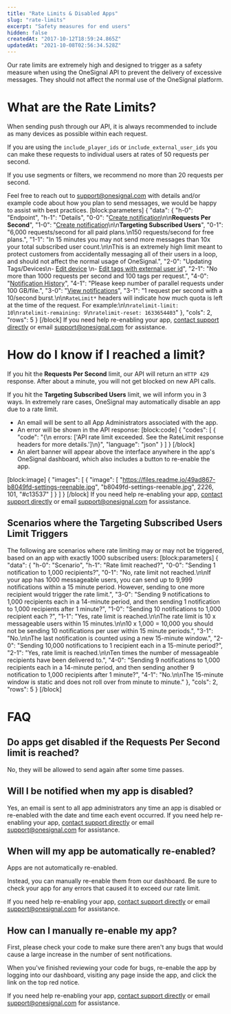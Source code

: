 ```yaml
---
title: "Rate Limits & Disabled Apps"
slug: "rate-limits"
excerpt: "Safety measures for end users"
hidden: false
createdAt: "2017-10-12T18:59:24.865Z"
updatedAt: "2021-10-08T02:56:34.528Z"
---
```

Our rate limits are extremely high and designed to trigger as a safety measure when using the OneSignal API to prevent the delivery of excessive messages. They should not affect the normal use of the OneSignal platform.

# What are the Rate Limits?

When sending push through our API, it is always recommended to include as many devices as possible within each request.

If you are using the `include_player_ids` or `include_external_user_ids` you can make these requests to individual users at rates of 50 requests per second.

If you use segments or filters, we recommend no more than 20 requests per second.

Feel free to reach out to support@onesignal.com with details and/or example code about how you plan to send messages, we would be happy to assist with best practices.
[block:parameters]
{
  "data": {
    "h-0": "Endpoint",
    "h-1": "Details",
    "0-0": "[Create notification](ref:create-notification)\n\n**Requests Per Second**",
    "1-0": "[Create notification](ref:create-notification)\n\n**Targeting Subscribed Users**",
    "0-1": "6,000 requests/second for all paid plans.\n150 requests/second for free plans.",
    "1-1": "In 15 minutes you may not send more messages than 10x your total subscribed user count.\n\nThis is an extremely high limit meant to protect customers from accidentally messaging all of their users in a loop, and should not affect the normal usage of OneSignal.",
    "2-0": "Updating Tags/Devices\n- [Edit device](ref:edit-device) \n- [Edit tags with external user id](ref:edit-tags-with-external-user-id)",
    "2-1": "No more than 1000 requests per second and 100 tags per request.",
    "4-0": "[Notification History](ref:notification-history)",
    "4-1": "Please keep number of parallel requests under 100 GB/file.",
    "3-0": "[View notifications](ref:view-notifications)",
    "3-1": "1 request per second with a 10/second burst.\n\n`RateLimit*` headers will indicate how much quota is left at the time of the request. For example:\n\n`ratelimit-limit: 10`\n`ratelimit-remaining: 9`\n`ratelimit-reset: 1633654403`"
  },
  "cols": 2,
  "rows": 5
}
[/block]
If you need help re-enabling your app, <span class="docs-icon docs-icon-chat"></span><a href="" class="contact-support">contact support directly</a> or email support@onesignal.com for assistance.

# How do I know if I reached a limit?

If you hit the **Requests Per Second** limit, our API will return an `HTTP 429` response. After about a minute, you will not get blocked on new API calls.

If you hit the **Targeting Subscribed Users** limit, we will inform you in 3 ways. In extremely rare cases, OneSignal may automatically disable an app due to a rate limit. 

- An email will be sent to all App Administrators associated with the app.
- An error will be shown in the API response:
[block:code]
{
  "codes": [
    {
      "code": "{\n  errors: ['API rate limit exceeded. See the RateLimit response headers for more details.']\n}",
      "language": "json"
    }
  ]
}
[/block]
- An alert banner will appear above the interface anywhere in the app's OneSignal dashboard, which also includes a button to re-enable the app.

[block:image]
{
  "images": [
    {
      "image": [
        "https://files.readme.io/49ad867-b8049fd-settings-reenable.jpg",
        "b8049fd-settings-reenable.jpg",
        2226,
        101,
        "#c13537"
      ]
    }
  ]
}
[/block]
If you need help re-enabling your app, <span class="docs-icon docs-icon-chat"></span><a href="" class="contact-support">contact support directly</a> or email support@onesignal.com for assistance.


## Scenarios where the Targeting Subscribed Users Limit Triggers

The following are scenarios where rate limiting may or may not be triggered, based on an app with exactly 1000 subscribed users:
[block:parameters]
{
  "data": {
    "h-0": "Scenario",
    "h-1": "Rate limit reached?",
    "0-0": "Sending 1 notification to 1,000 recipients?",
    "0-1": "No, rate limit not reached.\n\nIf your app has 1000 messageable users, you can send up to 9,999 notifications within a 15 minute period. However, sending to one more recipient would trigger the rate limit.",
    "3-0": "Sending 9 notifications to 1,000 recipients each in a 14-minute period, and then sending 1 notification to 1,000 recipients after 1 minute?",
    "1-0": "Sending 10 notifications to 1,000 recipient each ?",
    "1-1": "Yes, rate limit is reached.\n\nThe rate limit is 10 x messageable users within 15 minutes.\n\n10 x 1,000 = 10,000 you should not be sending 10 notifications per user within 15 minute periods.",
    "3-1": "No.\n\nThe last notification is counted using a new 15-minute window.",
    "2-0": "Sending 10,000 notifications to 1 recipient each in a 15-minute period?",
    "2-1": "Yes, rate limit is reached.\n\nTen times the number of messageable recipients have been delivered to.",
    "4-0": "Sending 9 notifications to 1,000 recipients each in a 14-minute period, and then sending another 9 notification to 1,000 recipients after 1 minute?",
    "4-1": "No.\n\nThe 15-minute window is static and does not roll over from minute to minute."
  },
  "cols": 2,
  "rows": 5
}
[/block]
# FAQ

## Do apps get disabled if the Requests Per Second limit is reached?

No, they will be allowed to send again after some time passes.

## Will I be notified when my app is disabled?

Yes, an email is sent to all app administrators any time an app is disabled or re-enabled with the date and time each event occurred. If you need help re-enabling your app, <span class="docs-icon docs-icon-chat"></span><a href="" class="contact-support">contact support directly</a> or email support@onesignal.com for assistance.

## When will my app be automatically re-enabled?

Apps are not automatically re-enabled. 

Instead, you can manually re-enable them from our dashboard. Be sure to check your app for any errors that caused it to exceed our rate limit.

If you need help re-enabling your app, <span class="docs-icon docs-icon-chat"></span><a href="" class="contact-support">contact support directly</a> or email support@onesignal.com for assistance.

## How can I manually re-enable my app?

First, please check your code to make sure there aren't any bugs that would cause a large increase in the number of sent notifications. 

When you've finished reviewing your code for bugs, re-enable the app by logging into our dashboard, visiting any page inside the app, and click the link on the top red notice.

If you need help re-enabling your app, <span class="docs-icon docs-icon-chat"></span><a href="" class="contact-support">contact support directly</a> or email support@onesignal.com for assistance.
